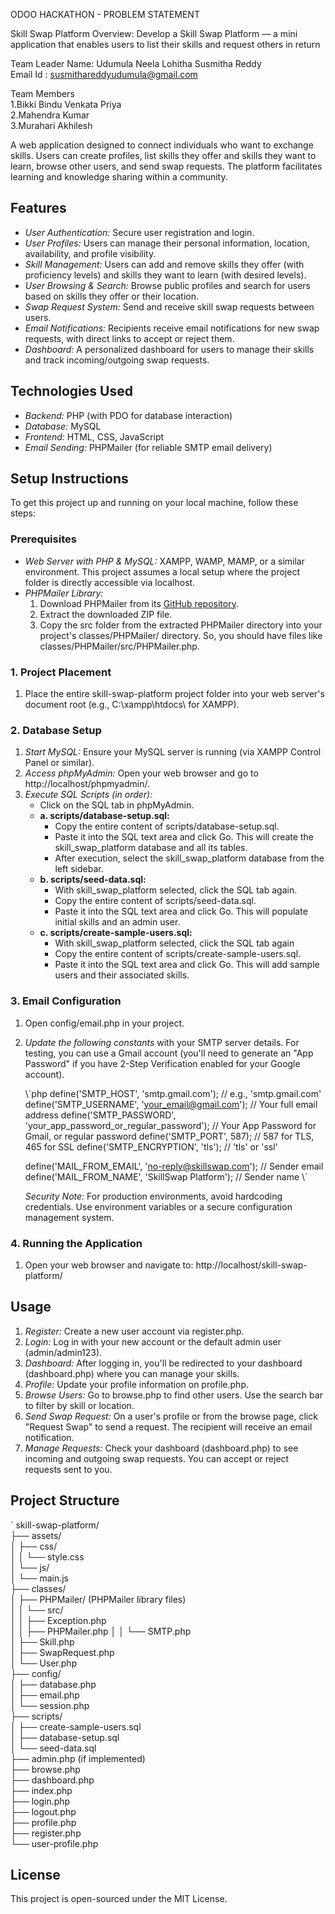 ODOO HACKATHON -
PROBLEM STATEMENT

Skill Swap Platform 
Overview: 
Develop a Skill Swap Platform — a mini application that enables users to list their skills and 
request others in return 

Team Leader Name:  Udumula Neela Lohitha Susmitha Reddy       
Email Id       :  susmithareddyudumula@gmail.com

Team Members      
1.Bikki Bindu Venkata Priya      
2.Mahendra Kumar       
3.Murahari Akhilesh  

A web application designed to connect individuals who want to exchange skills. Users can create profiles, list skills they offer and skills they want to learn, browse other users, and send swap requests. The platform facilitates learning and knowledge sharing within a community.

## Features

*   *User Authentication:* Secure user registration and login.
*   *User Profiles:* Users can manage their personal information, location, availability, and profile visibility.
*   *Skill Management:* Users can add and remove skills they offer (with proficiency levels) and skills they want to learn (with desired levels).
*   *User Browsing & Search:* Browse public profiles and search for users based on skills they offer or their location.
*   *Swap Request System:* Send and receive skill swap requests between users.
*   *Email Notifications:* Recipients receive email notifications for new swap requests, with direct links to accept or reject them.
*   *Dashboard:* A personalized dashboard for users to manage their skills and track incoming/outgoing swap requests.

## Technologies Used

*   *Backend:* PHP (with PDO for database interaction)
*   *Database:* MySQL
*   *Frontend:* HTML, CSS, JavaScript
*   *Email Sending:* PHPMailer (for reliable SMTP email delivery)

## Setup Instructions

To get this project up and running on your local machine, follow these steps:
### Prerequisites

*   *Web Server with PHP & MySQL:* XAMPP, WAMP, MAMP, or a similar environment. This project assumes a local setup where the project folder is directly accessible via localhost.
*   *PHPMailer Library:*
    1.  Download PHPMailer from its [GitHub repository](https://github.com/PHPMailer/PHPMailer/archive/refs/heads/master.zip).
    2.  Extract the downloaded ZIP file.
    3.  Copy the src folder from the extracted PHPMailer directory into your project's classes/PHPMailer/ directory. So, you should have files like classes/PHPMailer/src/PHPMailer.php.

### 1. Project Placement

1.  Place the entire skill-swap-platform project folder into your web server's document root (e.g., C:\xampp\htdocs\ for XAMPP).

### 2. Database Setup

1.  *Start MySQL:* Ensure your MySQL server is running (via XAMPP Control Panel or similar).
2.  *Access phpMyAdmin:* Open your web browser and go to http://localhost/phpmyadmin/.
3.  *Execute SQL Scripts (in order):*
    *   Click on the SQL tab in phpMyAdmin.
    *   **a. scripts/database-setup.sql:**
        *   Copy the entire content of scripts/database-setup.sql.
        *   Paste it into the SQL text area and click Go. This will create the skill_swap_platform database and all its tables.
        *   After execution, select the skill_swap_platform database from the left sidebar.
    *   **b. scripts/seed-data.sql:**
        *   With skill_swap_platform selected, click the SQL tab again.
        *   Copy the entire content of scripts/seed-data.sql.
        *   Paste it into the SQL text area and click Go. This will populate initial skills and an admin user.
    *   **c. scripts/create-sample-users.sql:**
        *   With skill_swap_platform selected, click the SQL tab again
        *   Copy the entire content of scripts/create-sample-users.sql.
        *   Paste it into the SQL text area and click Go. This will add sample users and their associated skills.

### 3. Email Configuration

1.  Open config/email.php in your project.
2.  *Update the following constants* with your SMTP server details. For testing, you can use a Gmail account (you'll need to generate an "App Password" if you have 2-Step Verification enabled for your Google account).

    \\\`php
    define('SMTP_HOST', 'smtp.gmail.com'); // e.g., 'smtp.gmail.com'
    define('SMTP_USERNAME', 'your_email@gmail.com'); // Your full email address
    define('SMTP_PASSWORD', 'your_app_password_or_regular_password'); // Your App Password for Gmail, or regular password
    define('SMTP_PORT', 587); // 587 for TLS, 465 for SSL
    define('SMTP_ENCRYPTION', 'tls'); // 'tls' or 'ssl'

    define('MAIL_FROM_EMAIL', 'no-reply@skillswap.com'); // Sender email
    define('MAIL_FROM_NAME', 'SkillSwap Platform'); // Sender name
    \\\`

    *Security Note:* For production environments, avoid hardcoding credentials. Use environment variables or a secure configuration management system.

### 4. Running the Application
1.  Open your web browser and navigate to: http://localhost/skill-swap-platform/

## Usage

1.  *Register:* Create a new user account via register.php.
2.  *Login:* Log in with your new account or the default admin user (admin/admin123).
3.  *Dashboard:* After logging in, you'll be redirected to your dashboard (dashboard.php) where you can manage your skills.
4.  *Profile:* Update your profile information on profile.php.
5.  *Browse Users:* Go to browse.php to find other users. Use the search bar to filter by skill or location.
6.  *Send Swap Request:* On a user's profile or from the browse page, click "Request Swap" to send a request. The recipient will receive an email notification.
7.  *Manage Requests:* Check your dashboard (dashboard.php) to see incoming and outgoing swap requests. You can accept or reject requests sent to you.

## Project Structure

`
skill-swap-platform/   
├── assets/      
│   ├── css/    
│   │   └── style.css    
│   └── js/      
│       └── main.js     
├── classes/     
│   ├── PHPMailer/  (PHPMailer library files)    
│   │   └── src/    
│   │       ├── Exception.php    
│   │       ├── PHPMailer.php
│   │       └── SMTP.php     
│   ├── Skill.php       
│   ├── SwapRequest.php      
│   └── User.php      
├── config/     
│   ├── database.php    
│   ├── email.php       
│   └── session.php       
├── scripts/         
│   ├── create-sample-users.sql      
│   ├── database-setup.sql        
│   └── seed-data.sql      
├── admin.php (if implemented)      
├── browse.php         
├── dashboard.php     
├── index.php    
├── login.php    
├── logout.php     
├── profile.php    
├── register.php   
└── user-profile.php   


## License
This project is open-sourced under the MIT License.
